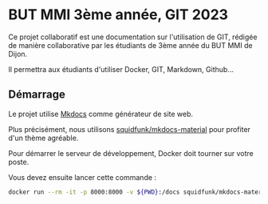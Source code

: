 # BUT MMI 3ème année, GIT 2023

Ce projet collaboratif est une documentation sur l'utilisation de GIT, rédigée de manière collaborative par les étudiants de 3ème année du BUT MMI de Dijon.

Il permettra aux étudiants d'utiliser Docker, GIT, Markdown, Github...

## Démarrage

Le projet utilise [Mkdocs](https://www.mkdocs.org/) comme générateur de site web.

Plus précisément, nous utilisons [squidfunk/mkdocs-material](https://squidfunk.github.io/mkdocs-material/) pour profiter d'un thème agréable.

Pour démarrer le serveur de développement, Docker doit tourner sur votre poste.

Vous devez ensuite lancer cette commande :

```bash
docker run --rm -it -p 8000:8000 -v ${PWD}:/docs squidfunk/mkdocs-material
```

